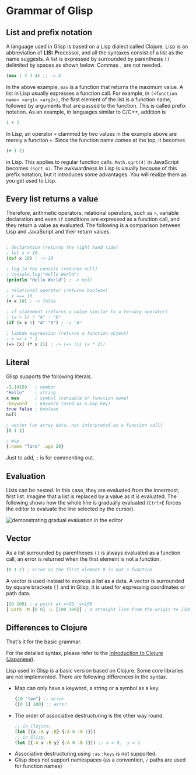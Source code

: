 # Grammar of Glisp

## List and prefix notation

A language used in Glisp is based on a Lisp dialect called Clojure. Lisp is an abbreviation of **LIS**t **P**rocessor, and all the syntaxes consist of a list as the name suggests. A list is expressed by surrounded by parenthesis `()` delimited by spaces as shown below. Commas `,` are not needed.

```clojure
(max 1 2 3 4) ;; -> 4
```

In the above example, `max` is a function that returns the maximum value. A list in Lisp usually expresses a function call. For example, in `(<function name> <arg1> <arg2>)`, the first element of the list is a function name, followed by arguments that are passed to the function. This is called prefix notation. As an example, in languages similar to C/C++, addition is

```js
1 + 2
```

In Lisp, an operator `+` clammed by two values in the example above are merely a function `+`. Since the function name comes at the top, it becomes

```clojure
(+ 1 2)
```

in Lisp. This applies to regular function calls. `Math.sqrt(4)` in JavaScript becomes `(sqrt 4)`. The awkwardness in Lisp is usually because of this prefix notation, but it introduces some advantages. You will realize them as you get used to Lisp.

## Every list returns a value

Therefore, arithmetic operators, relational operators, such as `>`, variable declaration and even `if` conditions are expressed as a function call, and they return a value as evaluated. The following is a comparison between Lisp and JavaScript and their return values.

```clojure

; declaration (returns the right hand side)
; let x = 10
(def x 10) ; -> 10

; log in the console (returns null)
; console.log("Hello World")
(println "Hello World") ; -> null

; relational operator (returns boolean)
; x === 10
(= x 10) ; -> false

; if statement (returns a value similar to a ternary operator)
; (x > 5) ? "A" : "B"
(if (> x 5) "A" "B") ; -> "A"

; lambda expression (returns a function object)
; x => x * 2
(=> [x] (* x 2)) ; -> (=> [x] (x * 2))
```

## Literal

Glisp supports the following literals.

```clojure
-3.14159   ; number
"Hello"    ; string
x max      ; symbol (variable or function name)
:keyword   ; keyword (used as a map key)
true false ; boolean
null

; vector (an array data, not interpreted as a function call)
[0 1 2]

; map
{:name "Taro" :age 20}
```

Just to add, `;` is for commenting out.

## Evaluation

Lists can be nested. In this case, they are evaluated from the innermost, first list. Imagine that a list is replaced by a value as it is evaluated. The following shows how the whole line is gradually evaluated (`Ctrl+E` forces the editor to evaluate the line selected by the cursor).

![demonstrating gradual evaluation in the editor](../_media/evaluation.gif)

## Vector

As a list surrounded by parentheses `()` is always evaluated as a function call, an error is returned when the first element is not a function.

```clojure
(0 1 2) ; error as the first element 0 is not a function
```

A vector is used instead to express a list as a data. A vector is surrounded by square brackets `[]` and in Glisp, it is used for expressing coordinates or path data.

```clojure
[50 100] ; a point at x=50, y=100
[:path :M [0 0] :L [100 100]] ; a straight line from the origin to [100 100]
```

## Differences to Clojure

That's it for the basic grammar.

For the detailed syntax, please refer to the [Introduction to Clojure (Japanese)](https://japan-clojurians.github.io/clojure-site-ja/guides/learn/syntax).

Lisp used in Glisp is a basic version based on Clojure. Some core libraries are not implemented. There are following differences in the syntax.

- Map can only have a keyword, a string or a symbol as a key.
  ```clojure
  {10 "ten"} ;; error
  {[0 1] 100} ;; error
  ```
- The order of associative destructuring is the other way round.
  ```clojure
  ;; in Clojure,
  (let [{x :A y :B} {:A 0 :B 1}])
  ;; in Glisp,
  (let [{:A x :B y} {:A 0 :B 1}]) ;; x = 0,  y = 1
  ```
- Associative destructuring using `:as` `:keys` is not supported.
- Glisp does not support namespaces (as a convention, `/` paths are used for function names)
